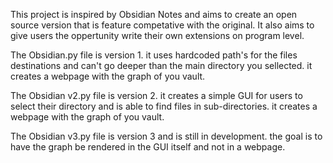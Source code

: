 This project is inspired by Obsidian Notes and aims to create an open source version that is feature competative with the original.
It also aims to give users the oppertunity write their own extensions on program level.

The Obsidian.py file is version 1. it uses hardcoded path's for the files destinations and can't go deeper than the main directory you sellected.
it creates a webpage with the graph of you vault.

The Obsidian v2.py file is version 2. it creates a simple GUI for users to select their directory and is able to find files in sub-directories.
it creates a webpage with the graph of you vault.

The Obsidian v3.py file is version 3 and is still in development. the goal is to have the graph be rendered in the GUI itself and not in a webpage.